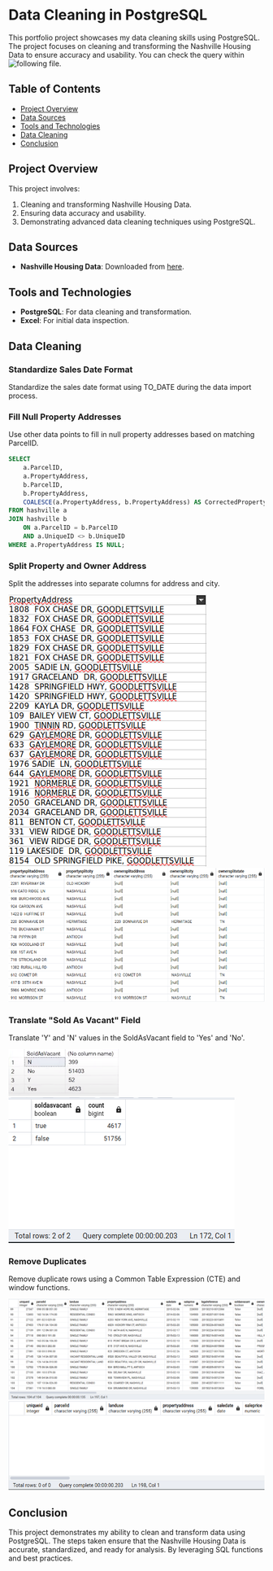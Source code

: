 # Data Cleaning in PostgreSQL

This portfolio project showcases my data cleaning skills using PostgreSQL. The project 
focuses on cleaning and transforming the Nashville Housing Data to ensure accuracy and usability.
You can check the query within ![following file](dataCleaningQuery).

## Table of Contents
- [Project Overview](#project-overview)
- [Data Sources](#data-sources)
- [Tools and Technologies](#tools-and-technologies)
- [Data Cleaning](#data-cleaning)
- [Conclusion](#conclusion)

## Project Overview

This project involves:
1. Cleaning and transforming Nashville Housing Data.
2. Ensuring data accuracy and usability.
3. Demonstrating advanced data cleaning techniques using PostgreSQL.

## Data Sources

- **Nashville Housing Data**: Downloaded from [here](https://github.com/AlexTheAnalyst/PortfolioProjects/blob/main/Nashville%20Housing%20Data%20for%20Data%20Cleaning.xlsx).

## Tools and Technologies

- **PostgreSQL**: For data cleaning and transformation.
- **Excel**: For initial data inspection.

## Data Cleaning

### Standardize Sales Date Format
Standardize the sales date format using TO_DATE during the data import process.

### Fill Null Property Addresses
Use other data points to fill in null property addresses based on matching ParcelID.
```sql
SELECT 
    a.ParcelID, 
    a.PropertyAddress, 
    b.ParcelID, 
    b.PropertyAddress,
    COALESCE(a.PropertyAddress, b.PropertyAddress) AS CorrectedPropertyAddress
FROM hashville a
JOIN hashville b
    ON a.ParcelID = b.ParcelID
    AND a.UniqueID <> b.UniqueID
WHERE a.PropertyAddress IS NULL;
```
### Split Property and Owner Address
Split the addresses into separate columns for address and city.

![Before Address](images/beforeAddress.png)    ![After Address](images/afterAddress.png)

### Translate "Sold As Vacant" Field
Translate 'Y' and 'N' values in the SoldAsVacant field to 'Yes' and 'No'.

![Before Address](images/beforeYes.png)    ![After Address](images/afterYes.png)

### Remove Duplicates
Remove duplicate rows using a Common Table Expression (CTE) and window functions.

![Before Address](images/duplicate.png)    ![After Address](images/removed_duplicate.png)

## Conclusion
This project demonstrates my ability to clean and transform data using PostgreSQL. The steps taken 
ensure that the Nashville Housing Data is accurate, standardized, and ready for analysis. 
By leveraging SQL functions and best practices.
